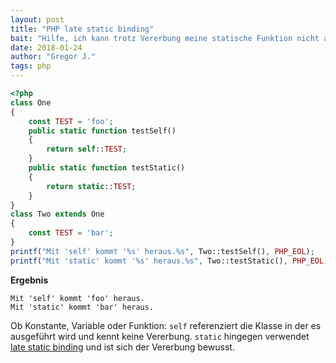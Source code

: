 ```yaml
---
layout: post
title: "PHP late static binding"
bait: "Hilfe, ich kann trotz Vererbung meine statische Funktion nicht aufrufen!"
date: 2018-01-24
author: "Gregor J."
tags: php
---
```


```php
<?php
class One
{
    const TEST = 'foo';
    public static function testSelf()
    {
        return self::TEST;
    }
    public static function testStatic()
    {
        return static::TEST;
    }
}
class Two extends One
{
    const TEST = 'bar';
}
printf("Mit 'self' kommt '%s' heraus.%s", Two::testSelf(), PHP_EOL);
printf("Mit 'static' kommt '%s' heraus.%s", Two::testStatic(), PHP_EOL);
```

**Ergebnis**

```
Mit 'self' kommt 'foo' heraus.
Mit 'static' kommt 'bar' heraus.
```

Ob Konstante, Variable oder Funktion: `self` referenziert die Klasse in der es ausgeführt wird und kennt keine Vererbung. `static` hingegen verwendet [late static binding](http://php.net/manual/en/language.oop5.late-static-bindings.php) und ist sich der Vererbung bewusst.

